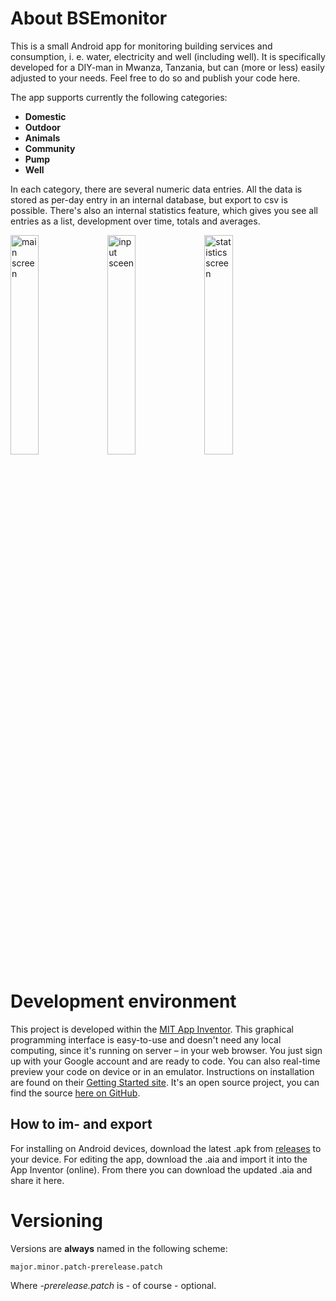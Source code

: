 # About BSEmonitor

This is a small Android app for monitoring building services and consumption, i. e. water, electricity and well (including well).
It is specifically developed for a DIY-man in Mwanza, Tanzania, but can (more or less) easily adjusted to your needs. Feel free to do so and publish your code here.

The app supports currently the following categories:
* **Domestic**
* **Outdoor**
* **Animals**
* **Community**
* **Pump**
* **Well**

In each category, there are several numeric data entries.
All the data is stored as per-day entry in an internal database, but export to csv is possible.
There's also an internal statistics feature, which gives you see all entries as a list, development over time, totals and averages.

<img src="https://user-images.githubusercontent.com/92583344/202854352-ced9e710-421f-4dba-a8b7-ef4c1fa62793.jpeg" alt="main screen" width="30%"> <img src="https://user-images.githubusercontent.com/92583344/202854362-6af04409-91fa-4402-a00b-08bd9b01a594.jpeg" alt="input sceen" width="30%"> <img src="https://user-images.githubusercontent.com/92583344/202854357-894f2cc1-af62-496b-8651-b821d003d498.jpeg" alt="statistics screen" width="30%">


# Development environment

This project is developed within the [MIT App Inventor](https://appinventor.mit.edu).
This graphical programming interface is easy-to-use and doesn't need any local computing, since it's running on server – in your web browser.
You just sign up with your Google account and are ready to code.
You can also real-time preview your code on device or in an emulator. Instructions on installation are found on their [Getting Started site](https://appinventor.mit.edu/explore/get-started).
It's an open source project, you can find the source [here on GitHub](https://github.com/mit-cml/appinventor-sources).


## How to im- and export

For installing on Android devices, download the latest .apk from [releases](https://github.com/fredFabLab/BSEmonitor/releases) to your device.
For editing the app, download the .aia and import it into the App Inventor (online). From there you can download the updated .aia and share it here.


# Versioning

Versions are **always** named in the following scheme:

    major.minor.patch-prerelease.patch

Where *-prerelease.patch* is - of course - optional.
